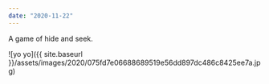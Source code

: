 ```yaml
---
date: "2020-11-22"
---
```


A game of hide and seek.

![yo yo]({{ site.baseurl }}/assets/images/2020/075fd7e06688689519e56dd897dc486c8425ee7a.jpg)
